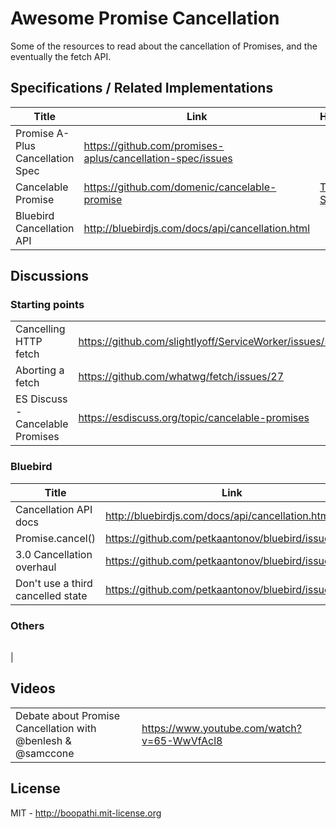 # Awesome Promise Cancellation

Some of the resources to read about the cancellation of Promises, and the eventually the fetch API.

## Specifications / Related Implementations

| Title | Link | Highlights |
|---|---|---|
| Promise A-Plus Cancellation Spec | https://github.com/promises-aplus/cancellation-spec/issues |
| Cancelable Promise | https://github.com/domenic/cancelable-promise | [Third State](https://github.com/domenic/cancelable-promise/blob/master/Third%20State.md) |
| Bluebird Cancellation API | http://bluebirdjs.com/docs/api/cancellation.html |

## Discussions

### Starting points

| | |
|---|---|
| Cancelling HTTP fetch | https://github.com/slightlyoff/ServiceWorker/issues/592 |
| Aborting a fetch | https://github.com/whatwg/fetch/issues/27 |
| ES Discuss - Cancelable Promises | https://esdiscuss.org/topic/cancelable-promises |

### Bluebird

| Title | Link | Highlights |
|---|---|---|
| Cancellation API docs | http://bluebirdjs.com/docs/api/cancellation.html |
| Promise.cancel() | https://github.com/petkaantonov/bluebird/issues/554 |
| 3.0 Cancellation overhaul | https://github.com/petkaantonov/bluebird/issues/415 | [summary](https://github.com/petkaantonov/bluebird/issues/415#issuecomment-88057439) |
| Don't use a third cancelled state | https://github.com/petkaantonov/bluebird/issues/565 | [strategies](https://github.com/petkaantonov/bluebird/issues/565#issuecomment-90760540) |

### Others

| | |
|---|---|
| 

## Videos

| | |
| --- | --- |
| Debate about Promise Cancellation with @benlesh & @samccone | https://www.youtube.com/watch?v=65-WwVfAcl8 |

## License

MIT - http://boopathi.mit-license.org
